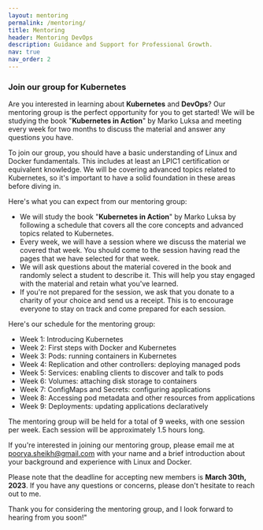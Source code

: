 ```yaml
---
layout: mentoring
permalink: /mentoring/
title: Mentoring
header: Mentoring DevOps
description: Guidance and Support for Professional Growth.
nav: true
nav_order: 2
---
```


### Join our group for Kubernetes

Are you interested in learning about **Kubernetes** and **DevOps**? Our mentoring group is the perfect opportunity for you to get started! We will be studying the book "**Kubernetes in Action**" by Marko Luksa and meeting every week for two months to discuss the material and answer any questions you have.

To join our group, you should have a basic understanding of Linux and Docker fundamentals. This includes at least an LPIC1 certification or equivalent knowledge. We will be covering advanced topics related to Kubernetes, so it's important to have a solid foundation in these areas before diving in.

Here's what you can expect from our mentoring group:

- We will study the book "**Kubernetes in Action**" by Marko Luksa by following a schedule that covers all the core concepts and advanced topics related to Kubernetes.
- Every week, we will have a session where we discuss the material we covered that week. You should come to the session having read the pages that we have selected for that week.
- We will ask questions about the material covered in the book and randomly select a student to describe it. This will help you stay engaged with the material and retain what you've learned.
- If you're not prepared for the session, we ask that you donate to a charity of your choice and send us a receipt. This is to encourage everyone to stay on track and come prepared for each session.

Here's our schedule for the mentoring group:

- Week 1: Introducing Kubernetes
- Week 2: First steps with Docker and Kubernetes
- Week 3: Pods: running containers in Kubernetes
- Week 4: Replication and other controllers: deploying managed pods
- Week 5: Services: enabling clients to discover and talk to pods
- Week 6: Volumes: attaching disk storage to containers
- Week 7: ConfigMaps and Secrets: configuring applications
- Week 8: Accessing pod metadata and other resources from applications
- Week 9: Deployments: updating applications declaratively

The mentoring group will be held for a total of 9 weeks, with one session per week. Each session will be approximately 1.5 hours long.

If you're interested in joining our mentoring group, please email me at [poorya.sheikh@gmail.com](mailto:poorya.sheikh@gmail.com) with your name and a brief introduction about your background and experience with Linux and Docker.

Please note that the deadline for accepting new members is **March 30th, 2023**. If you have any questions or concerns, please don't hesitate to reach out to me.

Thank you for considering the mentoring group, and I look forward to hearing from you soon!"
